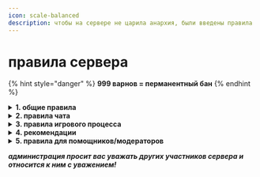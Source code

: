 ```yaml
---
icon: scale-balanced
description: чтобы на сервере не царила анархия, были введены правила
---
```


# правила сервера

{% hint style="danger" %}
**999 варнов = перманентный бан**
{% endhint %}

<details>

<summary><strong>1. общие правила</strong></summary>

**1** _каждый пользователь при регистрации соглашается с данными правилами и обязуется их исполнять. незнание правил не освобождает вас от ответственности!_

**2** _администрация проекта имеет полное право выдавать любое наказание за нарушение данного свода правил._

**3** _администрация вправе вносить изменения в правила, не уведомляя об этом игроков._

**4** &#x430;_&#x434;министрация вправе выдавать наказания без указания причины._

**5** &#x430;_&#x434;министрация вправе не возвращать ресурсы после багов и лагов сервера._

**6** &#x437;_&#x430;прещено причинять любой вред серверу(рейд, взлом, постройка лаг-машин)_

**7** &#x437;_&#x430;прещена любого рода порнография._

</details>

<details>

<summary><strong>2. правила чата</strong></summary>

**1** _игрок не имеет права оскорблять, унижать честь и достоинство кого-либо и т.п._

**2** _запрещен спам, капс (сообщение, на 70% и более состоящие из букв в верхнем регистре), а так же флуд._

**3** _игрок обязан общаться между игроками проекта исключительно на русском языке или английском языке._

**4** _запрещено проявление расовой, национальной и религиозной неприязни, пропагандирование терроризма, экстремизма, наркотиков и прочих тем, несовместимых с общепринятыми законами морали и приличия._

**5** _запрещено публиковать рекламные тексты, рекламировать сторонние проекты, сайты и игры на деньги._

**6** _запрещено устраивать звуковую анархию._

</details>

<details>

<summary><strong>3. правила игрового процесса</strong></summary>

**1** _запрещено распространять информацию о багах, дюпах, недочетах и т.д. — обо всем этом необходимо сообщать администрации проекта лично._

**2** _запрещено использование сторонних программ (трейнеров, читов, и т.п.), а также распространять о них информации._

**3** _запрещено использовать, продавать, раздавать, обменивать предметы, которые были добыты нечестным путем (дюп\* или баг), следует немедленно их уничтожить и сообщить администрации проекта._

**4** _запрещено продавать или покупать у других игроков что-либо за реальные деньги, а так же приравненные к ним электронные платежные средства (WebMoney, Yandex Деньги и т.п.). Запрещено передавать, аккаунт другим игрокам и упоминать или вести обсуждение таких сделок в игре, на форуме, или на сторонних ресурсах._

**5** _запрещен обман при обмене/торговле, но будет выдаваться только в том случае, если есть существенное доказательство._

**6** _запрещено игрокам выдавать себя за администрацию, когда таковыми не являются._

**7** _запрещено использование ников, содержащих нецензурную лексику и оскорбления._

**8** _запрещено любого рода гриф._

**9** _запрещено заходить с других аккаунтов._

**10** _использование фрикама разрешается только в целях съёмки, осмотра вокруг себя._

</details>

<details>

<summary><strong>4. рекомендации</strong></summary>

**1** _будьте корректны при взаимодействии с другими игроками и администрацией._

**2** &#x441;_&#x432;оевременно сообщайте администрации проекта о найденных недоработках и багах._

**3** _старайтесь не носить в инвентаре ценных вещей, храните их в хранилищах. администрация вправе не возвращать игрокам вещи которые Вы потеряете в результате развода, сбоев в работе сервера и прочего._

</details>

<details>

<summary><strong>5. правила для помощников/модераторов</strong></summary>

**1** _помощники и модераторы не имеют права вмешиваться в игровой процесс игрока, к которому испытывает злобу, ненависть и подобное._

**2** _помощники и модераторы не имеют права кикать, блокировать игрока без причины._

**3** _помощники и модераторы должны быть грамотными и воспитанными по отношению ко всем игрокам без исключения._

**4** _без согласия создателя не выдавать оператора._

</details>

_**администрация просит вас уважать других участников сервера и относится к ним с уважением!**_
